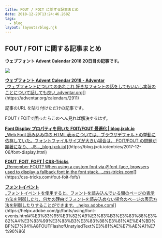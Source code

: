 ```yaml
---
title: FOUT / FOIT に関する記事まとめ
date: 2018-12-20T13:24:46.268Z
tags:
  - blog
layout: layouts/blog.njk
---
```


## FOUT / FOIT に関する記事まとめ

**ウェブフォント Advent Calendar 2018 20日目の記事です。**

![](https://cdn-images-1.medium.com/max/800/1*1KSMqpxTfTWngLsxekKczA.png)

[**ウェブフォント Advent Calendar 2018 - Adventar**  
_ウェブフォントについてのあれこれ 好きなフォントの話をしてもいいし実装のことについて話しても良い_adventar.org](https://adventar.org/calendars/2911 "https://adventar.org/calendars/2911")[](https://adventar.org/calendars/2911)

記事のURL を貼り付けただけの記事です。

FOUT / FOITで困ったらこのへん見れば解決するはず。

[**Font Display プロパティを用いた FOIT/FOUT 最適化 | blog.jxck.io**  
_Web Font 読み込み中の HTML 表示については、ブラウザデフォルトの挙動に依存していた。フォントファイルサイズが大きい場合は、 FOIT/FOUT の問題が顕著になり、 JS…_blog.jxck.io](https://blog.jxck.io/entries/2017-12-06/font-display.html "https://blog.jxck.io/entries/2017-12-06/font-display.html")[](https://blog.jxck.io/entries/2017-12-06/font-display.html)

[**FOUT, FOIT, FOFT | CSS-Tricks**  
_Remember FOUT? When using a custom font via @font-face, browsers used to display a fallback font in the font stack…_css-tricks.com](https://css-tricks.com/fout-foit-foft/ "https://css-tricks.com/fout-foit-foft/")[](https://css-tricks.com/fout-foit-foft/)

[**フォントイベント**  
_フォントイベントを使用すると、フォントを読み込んでいる間のページの表示方法を制御したり、何かの理由でフォントを読み込めない場合のページの表示方法を制御したりすることができます。_helpx.adobe.com](https://helpx.adobe.com/jp/fonts/using/font-events.html#%E3%83%95%E3%82%A9%E3%83%B3%E3%83%88%E3%82%A4%E3%83%99%E3%83%B3%E3%83%88%E3%81%AE%E4%BD%BF%E7%94%A8FOUTFlashofUnstyledText%E3%81%AE%E7%AE%A1%E7%90%86 "https://helpx.adobe.com/jp/fonts/using/font-events.html#%E3%83%95%E3%82%A9%E3%83%B3%E3%83%88%E3%82%A4%E3%83%99%E3%83%B3%E3%83%88%E3%81%AE%E4%BD%BF%E7%94%A8FOUTFlashofUnstyledText%E3%81%AE%E7%AE%A1%E7%90%86")[](https://helpx.adobe.com/jp/fonts/using/font-events.html#%E3%83%95%E3%82%A9%E3%83%B3%E3%83%88%E3%82%A4%E3%83%99%E3%83%B3%E3%83%88%E3%81%AE%E4%BD%BF%E7%94%A8FOUTFlashofUnstyledText%E3%81%AE%E7%AE%A1%E7%90%86)
